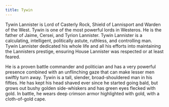```yaml
---
title: Tywin
---
```


Tywin Lannister is Lord of Casterly Rock, Shield of Lannisport and Warden of the West. Tywin is one of the most powerful lords in Westeros. He is the father of Jaime, Cersei, and Tyrion Lannister. Tywin Lannister is a calculating, intelligent, politically astute, ruthless, and controlling man. Tywin Lannister dedicated his whole life and all his efforts into maintaining the Lannisters prestige, ensuring House Lannister was respected or at least feared.

He is a proven battle commander and politician and has a very powerful presence combined with an unflinching gaze that can make lesser men swiftly turn away. Tywin is a tall, slender, broad-shouldered man in his fifties. He has kept his head shaved ever since he started going bald, but grows out bushy golden side-whiskers and has green eyes flecked with gold. In battle, he wears deep crimson armor highlighted with gold, with a cloth-of-gold cape. 


